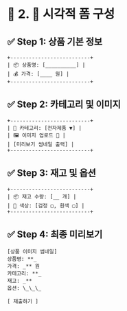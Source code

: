 # 🎨 2. 📄 시각적 폼 구성

## ✅ Step 1: 상품 기본 정보

```
+--------------------------+
| 📦 상품명: [__________] |
| 💰 가격: [____ 원] |
+--------------------------+
```

## ✅ Step 2: 카테고리 및 이미지

```
+--------------------------+
| 📂 카테고리: [전자제품 ▼] |
| 🖼️ 이미지 업로드 🔼 |
| [미리보기 썸네일 출력] |
+--------------------------+
```

## ✅ Step 3: 재고 및 옵션

```
+--------------------------+
| 📦 재고 수량: [__ 개] |
| 🎨 색상: [검정 ▢, 흰색 ▢] |
+--------------------------+
```

## ✅ Step 4: 최종 미리보기

```
[상품 이미지 썸네일]
상품명: **_
가격: _** 원
카테고리: **_
재고: _**
옵션: \_\_\_

[ 제출하기 ]
```
